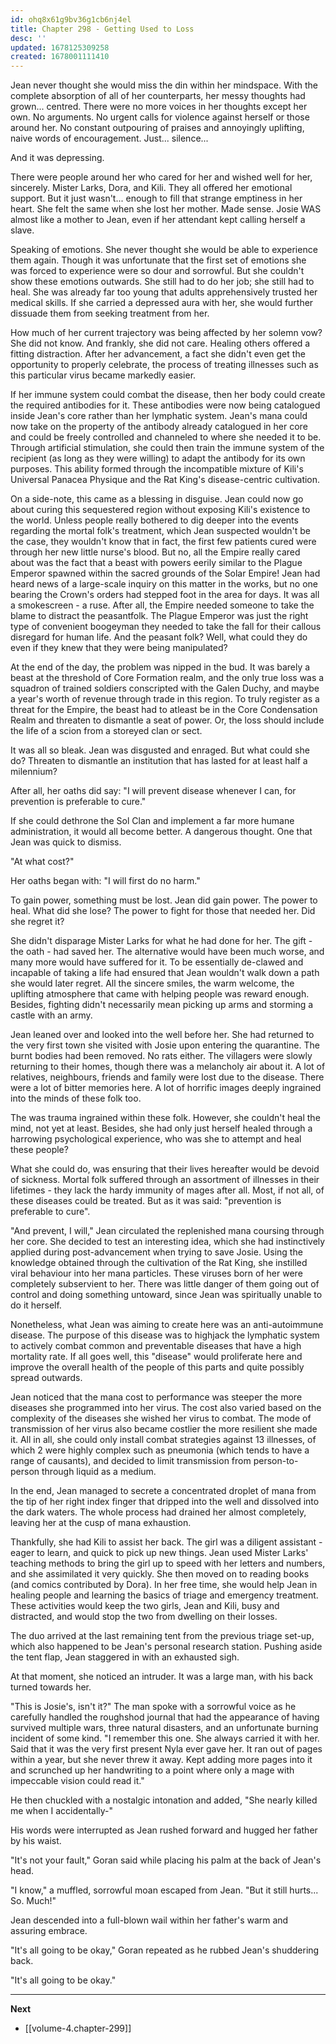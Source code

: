 ```yaml
---
id: ohq8x61g9bv36g1cb6nj4el
title: Chapter 298 - Getting Used to Loss
desc: ''
updated: 1678125309258
created: 1678001111410
---
```


Jean never thought she would miss the din within her mindspace. With the complete absorption of all of her counterparts, her messy thoughts had grown... centred. There were no more voices in her thoughts except her own. No arguments. No urgent calls for violence against herself or those around her. No constant outpouring of praises and annoyingly uplifting, naive words of encouragement. Just... silence...

And it was depressing.

There were people around her who cared for her and wished well for her, sincerely. Mister Larks, Dora, and Kili. They all offered her emotional support. But it just wasn't... enough to fill that strange emptiness in her heart. She felt the same when she lost her mother. Made sense. Josie WAS almost like a mother to Jean, even if her attendant kept calling herself a slave.

Speaking of emotions. She never thought she would be able to experience them again. Though it was unfortunate that the first set of emotions she was forced to experience were so dour and sorrowful. But she couldn't show these emotions outwards. She still had to do her job; she still had to heal. She was already far too young that adults apprehensively trusted her medical skills. If she carried a depressed aura with her, she would further dissuade them from seeking treatment from her.

How much of her current trajectory was being affected by her solemn vow? She did not know. And frankly, she did not care. Healing others offered a fitting distraction. After her advancement, a fact she didn't even get the opportunity to properly celebrate, the process of treating illnesses such as this particular virus became markedly easier.

If her immune system could combat the disease, then her body could create the required antibodies for it. These antibodies were now being catalogued inside Jean's core rather than her lymphatic system. Jean's mana could now take on the property of the antibody already catalogued in her core and could be freely controlled and channeled to where she needed it to be. Through artificial stimulation, she could then train the immune system of the recipient (as long as they were willing) to adapt the antibody for its own purposes. This ability formed through the incompatible mixture of Kili's Universal Panacea Physique and the Rat King's disease-centric cultivation.

On a side-note, this came as a blessing in disguise. Jean could now go about curing this sequestered region without exposing Kili's existence to the world. Unless people really bothered to dig deeper into the events regarding the mortal folk's treatment, which Jean suspected wouldn't be the case, they wouldn't know that in fact, the first few patients cured were through her new little nurse's blood. But no, all the Empire really cared about was the fact that a beast with powers eerily similar to the Plague Emperor spawned within the sacred grounds of the Solar Empire! Jean had heard news of a large-scale inquiry on this matter in the works, but no one bearing the Crown's orders had stepped foot in the area for days. It was all a smokescreen - a ruse. After all, the Empire needed someone to take the blame to distract the peasantfolk. The Plague Emperor was just the right type of convenient boogeyman they needed to take the fall for their callous disregard for human life. And the peasant folk? Well, what could they do even if they knew that they were being manipulated?

At the end of the day, the problem was nipped in the bud. It was barely a beast at the threshold of Core Formation realm, and the only true loss was a squadron of trained soldiers conscripted with the Galen Duchy, and maybe a year's worth of revenue through trade in this region. To truly register as a threat for the Empire, the beast had to atleast be in the Core Condensation Realm and threaten to dismantle a seat of power. Or, the loss should include the life of a scion from a storeyed clan or sect.

It was all so bleak. Jean was disgusted and enraged. But what could she do? Threaten to dismantle an institution that has lasted for at least half a milennium?

After all, her oaths did say: "I will prevent disease whenever I can, for prevention is preferable to cure."

If she could dethrone the Sol Clan and implement a far more humane administration, it would all become better. A dangerous thought. One that Jean was quick to dismiss.

"At what cost?"

Her oaths began with: "I will first do no harm."

To gain power, something must be lost. Jean did gain power. The power to heal. What did she lose? The power to fight for those that needed her. Did she regret it?

She didn't disparage Mister Larks for what he had done for her. The gift - the oath - had saved her. The alternative would have been much worse, and many more would have suffered for it. To be essentially de-clawed and incapable of taking a life had ensured that Jean wouldn't walk down a path she would later regret. All the sincere smiles, the warm welcome, the uplifting atmosphere that came with helping people was reward enough. Besides, fighting didn't necessarily mean picking up arms and storming a castle with an army.

Jean leaned over and looked into the well before her. She had returned to the very first town she visited with Josie upon entering the quarantine. The burnt bodies had been removed. No rats either. The villagers were slowly returning to their homes, though there was a melancholy air about it. A lot of relatives, neighbours, friends and family were lost due to the disease. There were a lot of bitter memories here. A lot of horrific images deeply ingrained into the minds of these folk too.

The was trauma ingrained within these folk. However, she couldn't heal the mind, not yet at least. Besides, she had only just herself healed through a harrowing psychological experience, who was she to attempt and heal these people?

What she could do, was ensuring that their lives hereafter would be devoid of sickness. Mortal folk suffered through an assortment of illnesses in their lifetimes - they lack the hardy immunity of mages after all. Most, if not all, of these diseases could be treated. But as it was said: "prevention is preferable to cure".

"And prevent, I will," Jean circulated the replenished mana coursing through her core. She decided to test an interesting idea, which she had instinctively applied during post-advancement when trying to save Josie. Using the knowledge obtained through the cultivation of the Rat King, she instilled viral behaviour into her mana particles. These viruses born of her were completely subservient to her. There was little danger of them going out of control and doing something untoward, since Jean was spiritually unable to do it herself.

Nonetheless, what Jean was aiming to create here was an anti-autoimmune disease. The purpose of this disease was to highjack the lymphatic system to actively combat common and preventable diseases that have a high mortality rate. If all goes well, this "disease" would proliferate here and improve the overall health of the people of this parts and quite possibly spread outwards.

Jean noticed that the mana cost to performance was steeper the more diseases she programmed into her virus. The cost also varied based on the complexity of the diseases she wished her virus to combat. The mode of transmission of her virus also became costlier the more resilient she made it. All in all, she could only install combat strategies against 13 illnesses, of which 2 were highly complex such as pneumonia (which tends to have a range of causants), and decided to limit transmission from person-to-person through liquid as a medium.

In the end, Jean managed to secrete a concentrated droplet of mana from the tip of her right index finger that dripped into the well and dissolved into the dark waters. The whole process had drained her almost completely, leaving her at the cusp of mana exhaustion.

Thankfully, she had Kili to assist her back. The girl was a diligent assistant - eager to learn, and quick to pick up new things. Jean used Mister Larks' teaching methods to bring the girl up to speed with her letters and numbers, and she assimilated it very quickly. She then moved on to reading books (and comics contributed by Dora). In her free time, she would help Jean in healing people and learning the basics of triage and emergency treatment. These activities would keep the two girls, Jean and Kili, busy and distracted, and would stop the two from dwelling on their losses.

The duo arrived at the last remaining tent from the previous triage set-up, which also happened to be Jean's personal research station. Pushing aside the tent flap, Jean staggered in with an exhausted sigh.

At that moment, she noticed an intruder. It was a large man, with his back turned towards her.

"This is Josie's, isn't it?" The man spoke with a sorrowful voice as he carefully handled the roughshod journal that had the appearance of having survived multiple wars, three natural disasters, and an unfortunate burning incident of some kind. "I remember this one. She always carried it with her. Said that it was the very first present Nyla ever gave her. It ran out of pages within a year, but she never threw it away. Kept adding more pages into it and scrunched up her handwriting to a point where only a mage with impeccable vision could read it."

He then chuckled with a nostalgic intonation and added, "She nearly killed me when I accidentally-"

His words were interrupted as Jean rushed forward and hugged her father by his waist.

"It's not your fault," Goran said while placing his palm at the back of Jean's head.

"I know," a muffled, sorrowful moan escaped from Jean. "But it still hurts... So. Much!"

Jean descended into a full-blown wail within her father's warm and assuring embrace.

"It's all going to be okay," Goran repeated as he rubbed Jean's shuddering back.

"It's all going to be okay."

____

**Next**
* [[volume-4.chapter-299]]